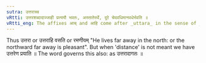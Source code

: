 ```yaml
---
sutra: उत्तराच्च
vRtti: उत्तरशब्दादाज्जाही प्रत्ययौ भवतः, अस्तातेरर्थे, दूरे चेदवधिमानवधेर्भवति ॥
vRtti_eng: The affixes आच् and आहि come after _uttara_ in the sense of _astati_; when the reference is distant limit.
---
```

Thus उत्तरा or उत्तराहि वसति or रमणीयम् "He lives far away in the north: or the northward far away is pleasant". But when 'distance' is not meant we have उत्तरेण प्रयाति ॥ The word governs this also: as उत्तरादागतः ॥
